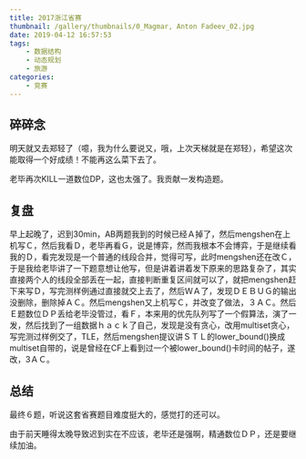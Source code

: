 ```yaml
---
title: 2017浙江省赛
thumbnail: /gallery/thumbnails/0_Magmar, Anton Fadeev_02.jpg
date: 2019-04-12 16:57:53
tags: 
    - 数据结构
    - 动态规划
    - 旅游
categories: 
    - 竞赛
---
```


## 碎碎念

明天就又去郑轻了（噫，我为什么要说又，哦，上次天梯就是在郑轻），希望这次能取得一个好成绩！不能再这么菜下去了。

<!--more-->

老毕再次KILL一道数位DP，这也太强了。我贡献一发构造题。

## 复盘

早上起晚了，迟到30min，AB两题我到的时候已经Ａ掉了，然后mengshen在上机写Ｃ，然后我看Ｄ，老毕再看Ｇ，说是博弈，然而我根本不会博弈，于是继续看我的Ｄ，看完发现是一个普通的线段合并，觉得可写，此时mengshen还在改Ｃ，于是我给老毕讲了一下题意想让他写，但是讲着讲着发下原来的思路复杂了，其实直接两个人的线段全部丢在一起，直接判断重复区间就可以了，就把mengshen赶下来写Ｄ，写完测样例通过直接就交上去了，然后ＷＡ了，发现ＤＥＢＵＧ的输出没删除，删除掉ＡＣ。然后mengshen又上机写Ｃ，并改变了做法，３ＡＣ。然后Ｅ题数位ＤＰ丢给老毕没管过，看Ｆ，本来用的优先队列写了一个假算法，演了一发，然后找到了一组数据ｈａｃｋ了自己，发现是没有贪心，改用multiset贪心，写完测过样例交了，TLE，然后mengshen提议讲ＳＴＬ的lower_bound()换成multiset自带的，说是曾经在CF上看到过一个被lower_bound()卡时间的帖子，遂改，3ＡＣ。

## 总结

最终６题，听说这套省赛题目难度挺大的，感觉打的还可以。

由于前天睡得太晚导致迟到实在不应该，老毕还是强啊，精通数位ＤＰ，还是要继续加油。



